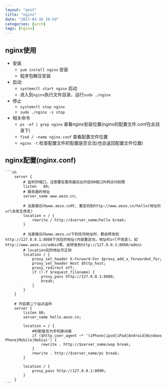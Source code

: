 ```yaml
---
layout: "post"
title: "nginx"
date: "2017-01-16 16:54"
categories: [arch]
tags: [nginx]
---
```


## nginx使用

- 安装
    - `yum install nginx` 安装
    - 程序包解压安装
- 启动
    - `systemctl start nginx` 启动
    - 进入到`nginx`执行文件目录，运行`sudo ./nginx`
- 停止
    - `systemctl stop nginx`
    - `sudo ./nginx -s stop`
- 相关命令
    - `ps -ef | grep nginx` 查看nginx安装位置(nginx的配置文件.conf在此目录下)
    - `find / -name nginx.conf` 查看配置文件位置
    - `nginx -t` 检查配置文件的配置是否合法(也会返回配置文件位置)

## nginx配置(nginx.conf)

    ```sh
        server {
            # 监听的端口，注意要在服务器后台开启80端口外网访问权限
            listen   80;
            # 服务器的地址              
            server_name www.aezo.cn;

            # 当直接访问www.aezo.cn时, 重定向到http://www.aezo.cn/hello(地址栏url会发生改变)
    		location = / {
    			rewrite / http://$server_name/hello break;
            }

            # 当直接访问www.aezo.cn下的任何地址时，都会转发到http://127.0.0.1:8080下对应的地址(内部重定向，地址栏url不改变)。如http://www.aezo.cn/admin等，会转发到http://127.0.0.1:8080/admin
            # location后的地址可正则
            location / {
    			proxy_set_header X-Forward-For $proxy_add_x_forwarded_for;
    			proxy_set_header Host $http_host;
    			proxy_redirect off;
    			if (!-f $request_filename) {
    				proxy_pass http://127.0.0.1:8080;  
    				break;
    			}
            }
    	}

        # 开启第二个站点监听
        server {
            listen 80;
            server_name hello.aezo.cn;

            location = / {
                #判断是否为手机移动端
                if ($http_user_agent ~* '(iPhone|ipod|iPad|Android|Windows Phone|Mobile|Nokia)') {
                    rewrite . http://$server_name/wap break;
                }
                rewrite . http://$server_name/pc break;
            }

            location / {
                proxy_pass http://127.0.0.1:8090;
            }
        }
    ```
